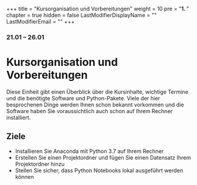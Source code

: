 +++
title = "Kursorganisation und Vorbereitungen"
weight = 10
pre = "<b>1. </b>"
chapter = true
hidden = false
LastModifierDisplayName = ""
LastModifierEmail = ""
+++

### 21.01 – 26.01

# Kursorganisation und Vorbereitungen

Diese Einheit gibt einen Überblick über die Kursinhalte, wichtige Termine und die benötigte Software und Python-Pakete. Viele der hier besprochenen Dinge werden Ihnen schon bekannt vorkommen und die Software haben Sie voraussichtlich auch schon auf Ihrem Rechner installiert.

## Ziele

- Installieren Sie Anaconda mit Python 3.7 auf Ihrem Rechner
- Erstellen Sie einen Projektordner und fügen Sie einen Datensatz Ihrem Projektordner hinzu
- Stellen Sie sicher, dass Python Notebooks lokal ausgeführt werden können
